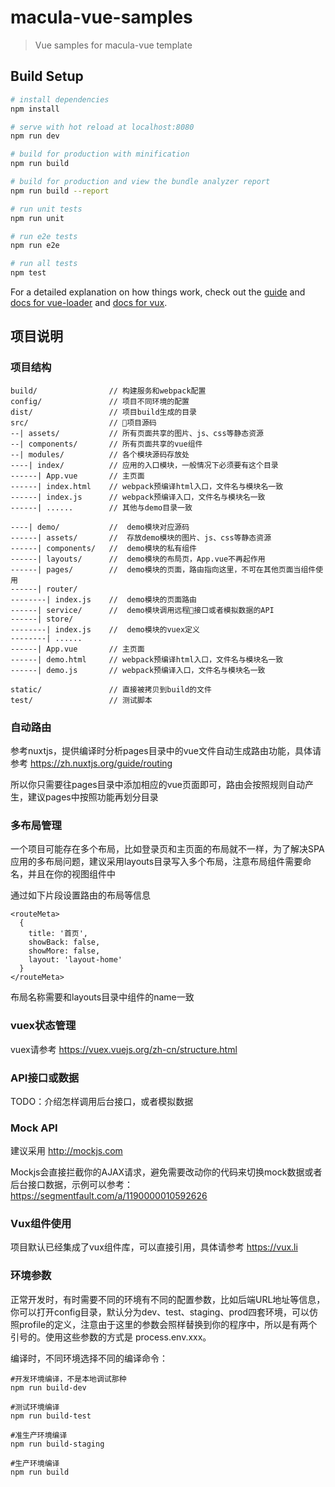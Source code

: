 # macula-vue-samples

> Vue samples for macula-vue template

## Build Setup
``` bash
# install dependencies
npm install

# serve with hot reload at localhost:8080
npm run dev

# build for production with minification
npm run build

# build for production and view the bundle analyzer report
npm run build --report

# run unit tests
npm run unit

# run e2e tests
npm run e2e

# run all tests
npm test
```
For a detailed explanation on how things work, check out the [guide](http://macula.top/cenarius-vux) and [docs for vue-loader](http://vuejs.github.io/vue-loader) and [docs for vux](http://vux.li).


## 项目说明
### 项目结构
```
build/                // 构建服务和webpack配置
config/               // 项目不同环境的配置
dist/                 // 项目build生成的目录
src/                  // 项目源码
--| assets/           // 所有页面共享的图片、js、css等静态资源
--| components/       // 所有页面共享的vue组件
--| modules/          // 各个模块源码存放处
----| index/          // 应用的入口模块，一般情况下必须要有这个目录
------| App.vue       // 主页面
------| index.html    // webpack预编译html入口，文件名与模块名一致
------| index.js      // webpack预编译入口，文件名与模块名一致
------| ......        // 其他与demo目录一致  

----| demo/           //  demo模块对应源码
------| assets/       //  存放demo模块的图片、js、css等静态资源
------| components/   //  demo模块的私有组件  
------| layouts/      //  demo模块的布局页，App.vue不再起作用
------| pages/        //  demo模块的页面，路由指向这里，不可在其他页面当组件使用
------| router/         
--------| index.js    //  demo模块的页面路由
------| service/      //  demo模块调用远程接口或者模拟数据的API
------| store/
--------| index.js    //  demo模块的vuex定义
--------| ......
------| App.vue       // 主页面
------| demo.html     // webpack预编译html入口，文件名与模块名一致
------| demo.js       // webpack预编译入口，文件名与模块名一致

static/               // 直接被拷贝到build的文件
test/                 // 测试脚本
```

### 自动路由
参考nuxtjs，提供编译时分析pages目录中的vue文件自动生成路由功能，具体请参考
https://zh.nuxtjs.org/guide/routing

所以你只需要往pages目录中添加相应的vue页面即可，路由会按照规则自动产生，建议pages中按照功能再划分目录

### 多布局管理
一个项目可能存在多个布局，比如登录页和主页面的布局就不一样，为了解决SPA应用的多布局问题，建议采用layouts目录写入多个布局，注意布局组件需要命名，并且在你的视图组件中

通过如下片段设置路由的布局等信息

```
<routeMeta>
  {
    title: '首页',
    showBack: false,
    showMore: false,
    layout: 'layout-home'
  }
</routeMeta>
```
布局名称需要和layouts目录中组件的name一致

### vuex状态管理
vuex请参考 https://vuex.vuejs.org/zh-cn/structure.html

### API接口或数据

TODO：介绍怎样调用后台接口，或者模拟数据

### Mock API
建议采用 http://mockjs.com 

Mockjs会直接拦截你的AJAX请求，避免需要改动你的代码来切换mock数据或者后台接口数据，示例可以参考：https://segmentfault.com/a/1190000010592626

### Vux组件使用
项目默认已经集成了vux组件库，可以直接引用，具体请参考 https://vux.li

### 环境参数
正常开发时，有时需要不同的环境有不同的配置参数，比如后端URL地址等信息，你可以打开config目录，默认分为dev、test、staging、prod四套环境，可以仿照profile的定义，注意由于这里的参数会照样替换到你的程序中，所以是有两个引号的。使用这些参数的方式是 process.env.xxx。

编译时，不同环境选择不同的编译命令：
```
#开发环境编译，不是本地调试那种
npm run build-dev

#测试环境编译
npm run build-test

#准生产环境编译
npm run build-staging

#生产环境编译
npm run build
```
